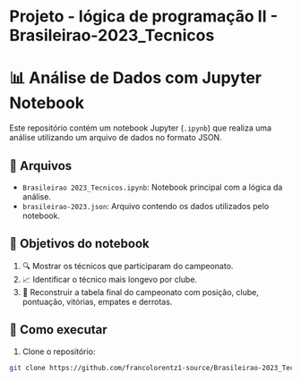 # Projeto - lógica de programação II - Brasileirao-2023_Tecnicos

# 📊 Análise de Dados com Jupyter Notebook
Este repositório contém um notebook Jupyter (`.ipynb`) que realiza uma análise utilizando um arquivo de dados no formato JSON.

## 📁 Arquivos

- `Brasileirao 2023_Tecnicos.ipynb`: Notebook principal com a lógica da análise.
- `brasileirao-2023.json`: Arquivo contendo os dados utilizados pelo notebook.

## 🎯 Objetivos do notebook

1. 🔍 Mostrar os técnicos que participaram do campeonato.
2. 📈 Identificar o técnico mais longevo por clube.
3. 🏁 Reconstruir a tabela final do campeonato com posição, clube, pontuação, vitórias, empates e derrotas.

## 🚀 Como executar

1. Clone o repositório:

```bash
git clone https://github.com/francolorentz1-source/Brasileirao-2023_Tecnicos.git
